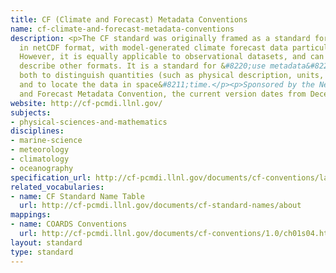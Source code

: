 ```yaml
---
title: CF (Climate and Forecast) Metadata Conventions
name: cf-climate-and-forecast-metadata-conventions
description: <p>The CF standard was originally framed as a standard for data written
  in netCDF format, with model-generated climate forecast data particularly in mind.
  However, it is equally applicable to observational datasets, and can be used to
  describe other formats. It is a standard for &#8220;use metadata&#8221; that aims
  both to distinguish quantities (such as physical description, units, and prior processing)
  and to locate the data in space&#8211;time.</p><p>Sponsored by the NetCDF Climate
  and Forecast Metadata Convention, the current version dates from December 2011.</p>
website: http://cf-pcmdi.llnl.gov/
subjects:
- physical-sciences-and-mathematics
disciplines:
- marine-science
- meteorology
- climatology
- oceanography
specification_url: http://cf-pcmdi.llnl.gov/documents/cf-conventions/latest-cf-conventions-document-1
related_vocabularies:
- name: CF Standard Name Table
  url: http://cf-pcmdi.llnl.gov/documents/cf-standard-names/about
mappings:
- name: COARDS Conventions
  url: http://cf-pcmdi.llnl.gov/documents/cf-conventions/1.0/ch01s04.html
layout: standard
type: standard
---
```


